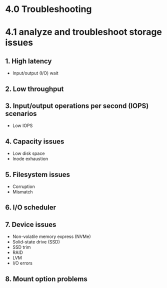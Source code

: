 # 4.0 Troubleshooting
# 4.1 analyze and troubleshoot storage issues


## 1. High latency
- Input/output (I/O) wait

## 2. Low throughput
## 3. Input/output operations per second (IOPS) scenarios
- Low IOPS
## 4. Capacity issues
- Low disk space
- Inode exhaustion
## 5. Filesystem issues
- Corruption
- Mismatch
## 6. I/O scheduler
## 7. Device issues
- Non-volatile memory
express (NVMe)
- Solid-state drive (SSD)
- SSD trim
- RAID
- LVM
- I/O errors
## 8. Mount option problems
